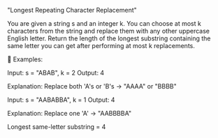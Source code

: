 "Longest Repeating Character Replacement"

You are given a string s and an integer k. You can choose at most k characters from the string and replace them with any other uppercase English letter.
Return the length of the longest substring containing the same letter you can get after performing at most k replacements.

🧪 Examples:

Input: s = "ABAB", k = 2
Output: 4

Explanation: Replace both 'A's or 'B's → "AAAA" or "BBBB"

Input: s = "AABABBA", k = 1
Output: 4

Explanation: Replace one 'A' → "AABBBBA"

Longest same-letter substring = 4